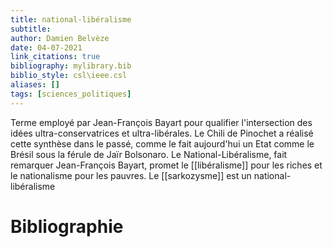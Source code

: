 ```yaml
---
title: national-libéralisme
subtitle:
author: Damien Belvèze
date: 04-07-2021
link_citations: true
bibliography: mylibrary.bib
biblio_style: csl\ieee.csl
aliases: []
tags: [sciences_politiques]
---
```


Terme employé par Jean-François Bayart pour qualifier l'intersection des idées ultra-conservatrices et ultra-libérales. 
Le Chili de Pinochet a réalisé cette synthèse dans le passé, comme le fait aujourd'hui un Etat comme le Brésil sous la férule de Jaïr Bolsonaro.
Le National-Libéralisme, fait remarquer Jean-François Bayart, promet le [[libéralisme]] pour les riches et le nationalisme pour les pauvres. 
Le [[sarkozysme]] est un national-libéralisme







# Bibliographie

